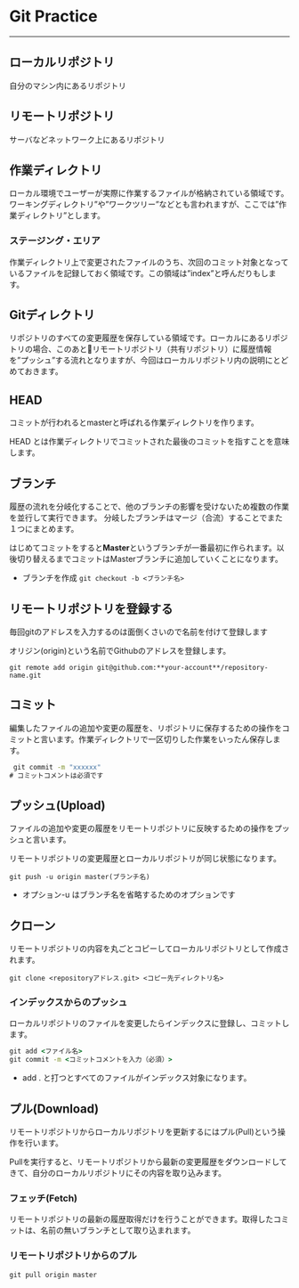 # Git Practice

---

## ローカルリポジトリ

自分のマシン内にあるリポジトリ

## リモートリポジトリ

サーバなどネットワーク上にあるリポジトリ

## 作業ディレクトリ

ローカル環境でユーザーが実際に作業するファイルが格納されている領域です。ワーキングディレクトリ”や”ワークツリー”などとも言われますが、ここでは”作業ディレクトリ”とします。

### ステージング・エリア

作業ディレクトリ上で変更されたファイルのうち、次回のコミット対象となっているファイルを記録しておく領域です。この領域は”index”と呼んだりもします。

## Gitディレクトリ

リポジトリのすべての変更履歴を保存している領域です。ローカルにあるリポジトリの場合、このあとリモートリポジトリ（共有リポジトリ）に履歴情報を”プッシュ”する流れとなりますが、今回はローカルリポジトリ内の説明にとどめておきます。

## HEAD

コミットが行われるとmasterと呼ばれる作業ディレクトリを作ります。

HEAD とは作業ディレクトリでコミットされた最後のコミットを指すことを意味します。

## ブランチ

履歴の流れを分岐化することで、他のブランチの影響を受けないため複数の作業を並行して実行できます。
分岐したブランチはマージ（合流）することでまた１つにまとめます。

はじめてコミットをすると**Master**というブランチが一番最初に作られます。以後切り替えるまでコミットはMasterブランチに追加していくことになります。

- ブランチを作成
`git checkout -b <ブランチ名>`

## リモートリポジトリを登録する

毎回gitのアドレスを入力するのは面倒くさいので名前を付けて登録します

オリジン(origin)という名前でGithubのアドレスを登録します。

`git remote add origin git@github.com:**your-account**/repository-name.git`

## コミット

編集したファイルの追加や変更の履歴を、リポジトリに保存するための操作をコミットと言います。作業ディレクトリで一区切りした作業をいったん保存します。

```cmd
 git commit -m "xxxxxx"
# コミットコメントは必須です
```

## プッシュ(Upload)

ファイルの追加や変更の履歴をリモートリポジトリに反映するための操作をプッシュと言います。

リモートリポジトリの変更履歴とローカルリポジトリが同じ状態になります。

`git push -u origin master(ブランチ名)`

- オプション-u はブランチ名を省略するためのオプションです
  
## クローン

リモートリポジトリの内容を丸ごとコピーしてローカルリポジトリとして作成されます。

`git clone <repositoryアドレス.git> <コピー先ディレクトリ名>`

### インデックスからのプッシュ

ローカルリポジトリのファイルを変更したらインデックスに登録し、コミットします。

```cmd
git add <ファイル名>
git commit -m <コミットコメントを入力（必須）>
```

- add . と打つとすべてのファイルがインデックス対象になります。

## プル(Download)

リモートリポジトリからローカルリポジトリを更新するにはプル(Pull)という操作を行います。

Pullを実行すると、リモートリポジトリから最新の変更履歴をダウンロードしてきて、自分のローカルリポジトリにその内容を取り込みます。

### フェッチ(Fetch)

リモートリポジトリの最新の履歴取得だけを行うことができます。取得したコミットは、名前の無いブランチとして取り込まれます。

### リモートリポジトリからのプル

`git pull origin master`
